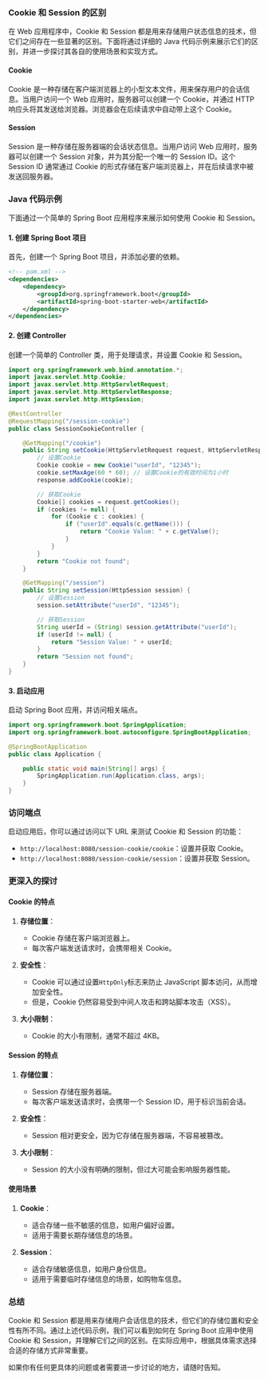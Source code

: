 ### Cookie 和 Session 的区别

在 Web 应用程序中，Cookie 和 Session 都是用来存储用户状态信息的技术，但它们之间存在一些显著的区别。下面将通过详细的 Java 代码示例来展示它们的区别，并进一步探讨其各自的使用场景和实现方式。

#### Cookie

Cookie 是一种存储在客户端浏览器上的小型文本文件，用来保存用户的会话信息。当用户访问一个 Web 应用时，服务器可以创建一个 Cookie，并通过 HTTP 响应头将其发送给浏览器。浏览器会在后续请求中自动带上这个 Cookie。

#### Session

Session 是一种存储在服务器端的会话状态信息。当用户访问 Web 应用时，服务器可以创建一个 Session 对象，并为其分配一个唯一的 Session ID。这个 Session ID 通常通过 Cookie 的形式存储在客户端浏览器上，并在后续请求中被发送回服务器。

### Java 代码示例

下面通过一个简单的 Spring Boot 应用程序来展示如何使用 Cookie 和 Session。

#### 1. 创建 Spring Boot 项目

首先，创建一个 Spring Boot 项目，并添加必要的依赖。

```xml
<!-- pom.xml -->
<dependencies>
    <dependency>
        <groupId>org.springframework.boot</groupId>
        <artifactId>spring-boot-starter-web</artifactId>
    </dependency>
</dependencies>
```

#### 2. 创建 Controller

创建一个简单的 Controller 类，用于处理请求，并设置 Cookie 和 Session。

```java
import org.springframework.web.bind.annotation.*;
import javax.servlet.http.Cookie;
import javax.servlet.http.HttpServletRequest;
import javax.servlet.http.HttpServletResponse;
import javax.servlet.http.HttpSession;

@RestController
@RequestMapping("/session-cookie")
public class SessionCookieController {

    @GetMapping("/cookie")
    public String setCookie(HttpServletRequest request, HttpServletResponse response) {
        // 设置Cookie
        Cookie cookie = new Cookie("userId", "12345");
        cookie.setMaxAge(60 * 60); // 设置Cookie的有效时间为1小时
        response.addCookie(cookie);

        // 获取Cookie
        Cookie[] cookies = request.getCookies();
        if (cookies != null) {
            for (Cookie c : cookies) {
                if ("userId".equals(c.getName())) {
                    return "Cookie Value: " + c.getValue();
                }
            }
        }
        return "Cookie not found";
    }

    @GetMapping("/session")
    public String setSession(HttpSession session) {
        // 设置Session
        session.setAttribute("userId", "12345");

        // 获取Session
        String userId = (String) session.getAttribute("userId");
        if (userId != null) {
            return "Session Value: " + userId;
        }
        return "Session not found";
    }
}
```

#### 3. 启动应用

启动 Spring Boot 应用，并访问相关端点。

```java
import org.springframework.boot.SpringApplication;
import org.springframework.boot.autoconfigure.SpringBootApplication;

@SpringBootApplication
public class Application {

    public static void main(String[] args) {
        SpringApplication.run(Application.class, args);
    }
}
```

### 访问端点

启动应用后，你可以通过访问以下 URL 来测试 Cookie 和 Session 的功能：

- `http://localhost:8080/session-cookie/cookie`：设置并获取 Cookie。
- `http://localhost:8080/session-cookie/session`：设置并获取 Session。

### 更深入的探讨

#### Cookie 的特点

1. **存储位置**：

   - Cookie 存储在客户端浏览器上。
   - 每次客户端发送请求时，会携带相关 Cookie。

2. **安全性**：

   - Cookie 可以通过设置`HttpOnly`标志来防止 JavaScript 脚本访问，从而增加安全性。
   - 但是，Cookie 仍然容易受到中间人攻击和跨站脚本攻击（XSS）。

3. **大小限制**：
   - Cookie 的大小有限制，通常不超过 4KB。

#### Session 的特点

1. **存储位置**：

   - Session 存储在服务器端。
   - 每次客户端发送请求时，会携带一个 Session ID，用于标识当前会话。

2. **安全性**：

   - Session 相对更安全，因为它存储在服务器端，不容易被篡改。

3. **大小限制**：
   - Session 的大小没有明确的限制，但过大可能会影响服务器性能。

#### 使用场景

1. **Cookie**：

   - 适合存储一些不敏感的信息，如用户偏好设置。
   - 适用于需要长期存储信息的场景。

2. **Session**：
   - 适合存储敏感信息，如用户身份信息。
   - 适用于需要临时存储信息的场景，如购物车信息。

### 总结

Cookie 和 Session 都是用来存储用户会话信息的技术，但它们的存储位置和安全性有所不同。通过上述代码示例，我们可以看到如何在 Spring Boot 应用中使用 Cookie 和 Session，并理解它们之间的区别。在实际应用中，根据具体需求选择合适的存储方式非常重要。

如果你有任何更具体的问题或者需要进一步讨论的地方，请随时告知。
